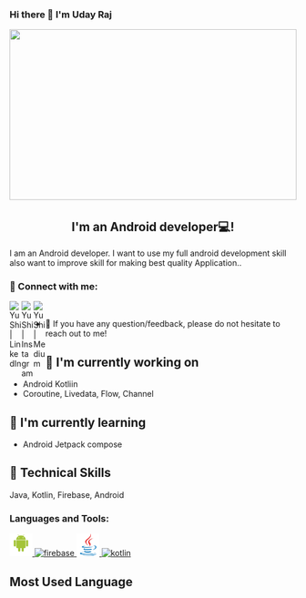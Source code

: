 ### Hi there 👋 I'm Uday Raj

<!--
**Udaytech1/Udaytech1** is a ✨ _special_ ✨ repository because its `README.md` (this file) appears on your GitHub profile.

Here are some ideas to get you started:

- 🔭 I’m currently working on Android App Development.
- 🌱 I’m currently learning Android Jetpack Compose.
- 👯 I’m looking to collaborate on ...
- 🤔 I’m looking for help with ...
- 💬 Ask me about ...
- 📫 How to reach me: ...
- 😄 Pronouns: ...
- ⚡ Fun fact: ...
-->
 <p>
  <img src="https://user-images.githubusercontent.com/80650275/198870418-d38f795f-6c21-4159-a434-4bcc156ce426.jpg" height=300px width=100% />
</p>
<h2 align="center">
I'm an Android developer💻!
</h2> 
I am an Android developer. I want to use my full android development
skill also want to improve skill for making best quality Application..

### 🤝 Connect with me:

<a href="https://www.linkedin.com/in/uday-raj-verma-51ab19209/"><img align="left" src="https://raw.githubusercontent.com/yushi1007/yushi1007/main/images/linkedin.svg" alt="Yu Shi | LinkedIn" width="21px"/></a>
<a href="https://instagram.com/urajpatel111"><img align="left" src="https://raw.githubusercontent.com/yushi1007/yushi1007/main/images/instagram.svg" alt="Yu Shi | Instagram" width="21px"/></a>
<a href="https://udaydeveloper.c1.biz/"><img align="left" src="https://raw.githubusercontent.com/yushi1007/yushi1007/main/images/medium.svg" alt="Yu Shi | Medium" width="21px"/></a>
</br>
- 💬 If you have any question/feedback, please do not hesitate to reach out to me!

## 🔭 I'm currently working on

- Android Kotliin 
- Coroutine, Livedata, Flow, Channel

## 🌱 I'm currently learning

- Android Jetpack compose

## 💼 Technical Skills

Java, Kotlin, Firebase, Android

<h3 align="left">Languages and Tools:</h3>
<p align="left"> 
 <a href="https://developer.android.com" target="_blank" rel="noreferrer"> <img src="https://raw.githubusercontent.com/devicons/devicon/master/icons/android/android-original-wordmark.svg" alt="android" width="40" height="40"/> </a> 
 <a href="https://firebase.google.com/" target="_blank" rel="noreferrer"> <img src="https://www.vectorlogo.zone/logos/firebase/firebase-icon.svg" alt="firebase" width="40" height="40"/> </a> 
 <a href="https://www.java.com" target="_blank" rel="noreferrer"> <img src="https://raw.githubusercontent.com/devicons/devicon/master/icons/java/java-original.svg" alt="java" width="40" height="40"/> </a>
 <a href="https://kotlinlang.org" target="_blank" rel="noreferrer"> <img src="https://www.vectorlogo.zone/logos/kotlinlang/kotlinlang-icon.svg" alt="kotlin" width="40" height="40"/> </a>  </p>

## Most Used Language 
<!--
**udaytech1/udaytech1** is a ✨ _special_ ✨ repository because its `README.md` (this file) appears on your GitHub profile.
